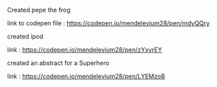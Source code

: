 Created pepe the frog

link to codepen file :
https://codepen.io/mendelevium28/pen/mdyQQry






created ipod

link :
https://codepen.io/mendelevium28/pen/zYxyrEY







created an abstract for a Superhero

link :
https://codepen.io/mendelevium28/pen/LYEMzoB
